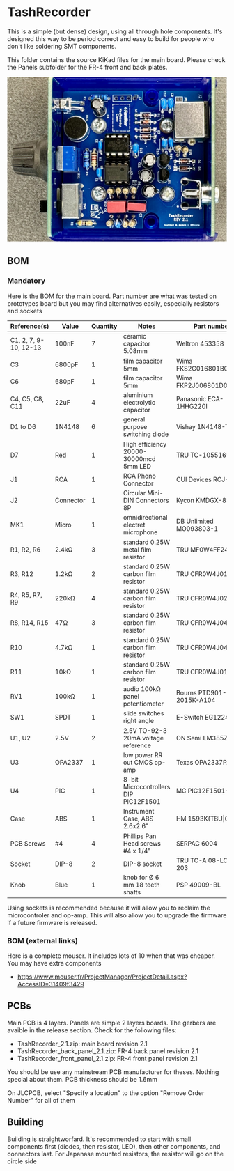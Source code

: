 # TashRecorder

This is a simple (but dense) design, using all through hole components.  It's designed this way to be period correct and easy to build for people who don't like soldering SMT components.

This folder contains the source KiKad files for the main board. Please check the Panels subfolder for the FR-4 front and back plates.

![PCB](Images/1024.jpeg)

## BOM
### Mandatory

Here is the BOM for the main board. Part number are what was tested on prototypes board but you may find alternatives easily, especially resistors and sockets

| Reference(s)          | Value      | Quantity | Notes                                  | Part number              |
|-----------------------|------------|----------|----------------------------------------|--------------------------|
| C1, 2, 7, 9-10, 12-13 | 100nF      | 7        | ceramic capacitor 5.08mm               | Weltron 453358           |
| C3                    | 6800pF     | 1        | film capacitor 5mm                     | Wima FKS2G016801B00KSSD  |
| C6                    | 680pF      | 1        | film capacitor 5mm                     | Wima FKP2J006801D00HSSD  |
| C4, C5, C8, C11       | 22uF       | 4        | aluminium electrolytic capacitor       | Panasonic ECA-1HHG220I   |
| D1 to D6              | 1N4148     | 6        | general purpose switching diode        | Vishay 1N4148-TAP        |
| D7                    | Red        | 1        | High efficiency 20000-30000mcd 5mm LED | TRU TC-10551696          |
| J1                    | RCA        | 1        | RCA Phono Connector                    | CUI Devices RCJ-013      |
| J2                    | Connector  | 1        | Circular Mini-DIN Connectors 8P        | Kycon KMDGX-8S-AS        |
| MK1                   | Micro      | 1        | omnidirectional electret microphone    | DB Unlimited MO093803-1  |
| R1, R2, R6            | 2.4kΩ      | 3        | standard 0.25W metal film resistor     | TRU MF0W4FF2401          |
| R3, R12               | 1.2kΩ      | 2        | standard 0.25W carbon film resistor    | TRU CFR0W4J0122          |
| R4, R5, R7, R9        | 220kΩ      | 4        | standard 0.25W carbon film resistor    | TRU CFR0W4J0224          |
| R8, R14, R15          | 47Ω        | 3        | standard 0.25W carbon film resistor    | TRU CFR0W4J0470          |
| R10                   | 4.7kΩ      | 1        | standard 0.25W carbon film resistor    | TRU CFR0W4J0472          |
| R11                   | 10kΩ       | 1        | standard 0.25W carbon film resistor    | TRU CFR0W4J0103          |
| RV1                   | 100kΩ      | 1        | audio 100kΩ panel potentiometer        | Bourns PTD901-2015K-A104 |
| SW1                   | SPDT       | 1        | slide switches right angle             | E-Switch EG1224          |
| U1, U2                | 2.5V       | 2        | 2.5V TO-92-3 20mA voltage reference    | ON Semi LM385Z-2.5       |
| U3                    | OPA2337    | 1        | low power RR out CMOS op-amp           | Texas OPA2337PA          |
| U4                    | PIC        | 1        | 8-bit Microcontrollers DIP PIC12F1501  | MC PIC12F1501-I/P        |
| Case                  | ABS        | 1        | Instrument Case, ABS 2.6x2.6"          | HM 1593K(TBU\|GY\|BK)    |
| PCB Screws            | #4         | 4        | Phillips Pan Head screws #4 x 1/4"     | SERPAC 6004              |
| Socket                | DIP-8      | 2        | DIP-8 socket                           | TRU TC-A 08-LC-TT-203    |
| Knob                  | Blue       | 1        | knob for Ø 6 mm 18 teeth shafts        | PSP 49009-BL             |

Using sockets is recommended because it will allow you to reclaim the microcontroler and op-amp. This will also allow you to upgrade the firmware if a future firmware is released.

### BOM (external links)
Here is a complete mouser. It includes lots of 10 when that was cheaper. You may have extra components
- https://www.mouser.fr/ProjectManager/ProjectDetail.aspx?AccessID=31409f3429

## PCBs
Main PCB is 4 layers. Panels are simple 2 layers boards. The gerbers are avaible in the release section.
Check for the following files:
* TashRecorder_2.1.zip: main board revision 2.1
* TashRecorder_back_panel_2.1.zip: FR-4 back panel revision 2.1
* TashRecorder_front_panel_2.1.zip: FR-4 front panel revision 2.1

You should be use any mainstream PCB manufacturer for theses. Nothing special about them. PCB thickness should be 1.6mm

On JLCPCB, select "Specify a location" to the option "Remove Order Number" for all of them

## Building
Building is straightworfard. It's recommended to start with small components first (diodes, then resistor, LED), then other components, and connectors last.
For Japanase mounted resistors, the resistor will go on the circle side

